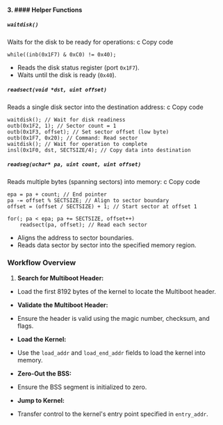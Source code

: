 
#### 3. #### **Helper Functions**

##### **`waitdisk()`**
Waits for the disk to be ready for operations:
c
Copy code


`while((inb(0x1F7) & 0xC0) != 0x40);`


- Reads the disk status register (port `0x1F7`).
- Waits until the disk is ready (`0x40`).


##### **`readsect(void *dst, uint offset)`**
Reads a single disk sector into the destination address:
c
Copy code



```
waitdisk(); // Wait for disk readiness
outb(0x1F2, 1); // Sector count = 1
outb(0x1F3, offset); // Set sector offset (low byte)
outb(0x1F7, 0x20); // Command: Read sector
waitdisk(); // Wait for operation to complete
insl(0x1F0, dst, SECTSIZE/4); // Copy data into destination

```



##### **`readseg(uchar* pa, uint count, uint offset)`**
Reads multiple bytes (spanning sectors) into memory:
c
Copy code



```
epa = pa + count; // End pointer
pa -= offset % SECTSIZE; // Align to sector boundary
offset = (offset / SECTSIZE) + 1; // Start sector at offset 1

for(; pa < epa; pa += SECTSIZE, offset++)
    readsect(pa, offset); // Read each sector

```


- Aligns the address to sector boundaries.
- Reads data sector by sector into the specified memory region.


### **Workflow Overview**
1. **Search for Multiboot Header:**
- Load the first 8192 bytes of the kernel to locate the Multiboot header.


- **Validate the Multiboot Header:**
- Ensure the header is valid using the magic number, checksum, and flags.


- **Load the Kernel:**
- Use the `load_addr` and `load_end_addr` fields to load the kernel into memory.


- **Zero-Out the BSS:**
- Ensure the BSS segment is initialized to zero.


- **Jump to Kernel:**
- Transfer control to the kernel's entry point specified in `entry_addr`.

	